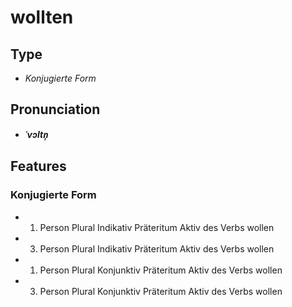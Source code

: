 # wollten
## Type
- _Konjugierte Form_
## Pronunciation
- **_ˈvɔltn̩_**
## Features
### Konjugierte Form
- 1. Person Plural Indikativ Präteritum Aktiv des Verbs wollen
- 3. Person Plural Indikativ Präteritum Aktiv des Verbs wollen
- 1. Person Plural Konjunktiv Präteritum Aktiv des Verbs wollen
- 3. Person Plural Konjunktiv Präteritum Aktiv des Verbs wollen
